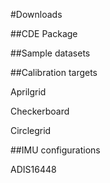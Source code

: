#Downloads


##CDE Package


##Sample datasets

##Calibration targets

Aprilgrid

Checkerboard

Circlegrid

##IMU configurations

ADIS16448

